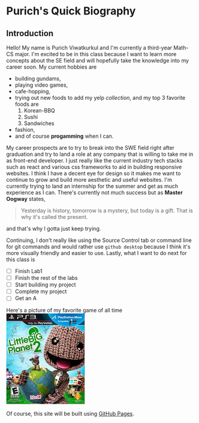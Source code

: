 # Purich's Quick Biography

## Introduction

Hello! My name is Purich Viwatkurkul and I'm currently a third-year Math-CS major. I'm excited to be in this class because I want to learn more concepts about the SE field and will hopefully take the knowledge into my career soon. My current hobbies are  
- building gundams, 
- playing video games, 
- cafe-hopping,
- trying out new foods to add my yelp *collection*, and my top 3 favorite foods are
  1. Korean-BBQ
  2. Sushi
  3. Sandwiches  
- fashion, 
- and of course **progamming** when I can.

My career prospects are to try to break into the SWE field right after graduation and try to land a role at any company that is willing to take me in as front-end developer. I just really like the current industry tech stacks such as react and various css frameworks to aid in building responsive websites. I think I have a decent eye for design so it makes me want to continue to grow and build more aesthetic and useful websites. I'm currently trying to land an internship for the summer and get as much experience as I can. There's currently not much success but as **Master Oogway** states, 
> Yesterday is history, tomorrow is a mystery, but today is a gift. That is why it's called the present.

and that's why I gotta just keep trying. 

Continuing, I don't really like using the Source Control tab or command line for git commands and would rather use `github desktop` because I think it's more visually friendly and easier to use. Lastly, what I want to do next for this class is 
- [ ] Finish Lab1
- [ ] Finish the rest of the labs
- [ ] Start building my project
- [ ] Complete my project
- [ ] Get an A 

Here's a picture of my favorite game of all time  
![LBP3](img1.jpg)

Of course, this site will be built using [GitHub Pages](https://pages.github.com/).